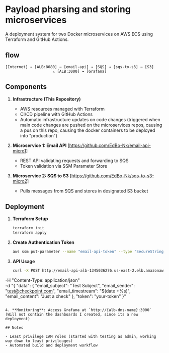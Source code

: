 # Payload pharsing and storing microservices 

A deployment system for two Docker microservices on AWS ECS using Terraform and GitHub Actions.

## flow

```
[Internet] → [ALB:8080] → [email-api] → [SQS] → [sqs-to-s3] → [S3]
                     ↘ [ALB:3000] → [Grafana]
```

## Components

1. **Infrastructure (This Repository)**
   - AWS resources managed with Terraform
   - CI/CD pipeline with GitHub Actions
   - Automatic infrastructure updates on code changes (triggered when main code changes are pushed on the microservices repos, causing a pus on this repo, causing the docker containers to be deployed into "production")

2. **Microservice 1: Email API** [https://github.com/EdBo-Nk/email-api-micro1]
   - REST API validating requests and forwarding to SQS
   - Token validation via SSM Parameter Store

3. **Microservice 2: SQS to S3** [https://github.com/EdBo-Nk/sqs-to-s3-micro2]
   - Pulls messages from SQS and stores in designated S3 bucket

## Deployment

1. **Terraform Setup**
   ```bash
   terraform init
   terraform apply
   ```

2. **Create Authentication Token**
   ```bash
   aws ssm put-parameter --name "email-api-token" --type "SecureString" --value "your-token" --region us-east-2
   ```

3. **API Usage**
   ```bash
   curl -X POST http://email-api-alb-1345036276.us-east-2.elb.amazonaws.com:8080/send \
  -H "Content-Type: application/json" \
  -d "{
    \"data\": {
      \"email_subject\": \"Test Subject\",
      \"email_sender\": \"test@checkpoint.com\",
      \"email_timestream\": \"$(date +%s)\",
      \"email_content\": \"Just a check\"
    },
    \"token\": \"your-token\"
    }"

   ```

4. **Monitoring**: Access Grafana at `http://{alb-dns-name}:3000` (Will not contain the dashboards I created, since its a new deployment)

## Notes

- Least privilege IAM roles (started with testing as admin, working way down to least privileages)
- Automated build and deployment workflow
